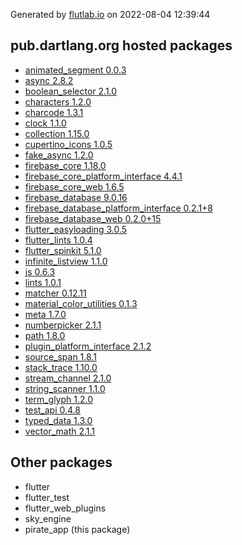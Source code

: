 Generated by [flutlab.io](https://flutlab.io) on 2022-08-04 12:39:44


## pub.dartlang.org hosted packages

 - [animated_segment 0.0.3](https://pub.dartlang.org/packages/animated_segment/versions/0.0.3)
 - [async 2.8.2](https://pub.dartlang.org/packages/async/versions/2.8.2)
 - [boolean_selector 2.1.0](https://pub.dartlang.org/packages/boolean_selector/versions/2.1.0)
 - [characters 1.2.0](https://pub.dartlang.org/packages/characters/versions/1.2.0)
 - [charcode 1.3.1](https://pub.dartlang.org/packages/charcode/versions/1.3.1)
 - [clock 1.1.0](https://pub.dartlang.org/packages/clock/versions/1.1.0)
 - [collection 1.15.0](https://pub.dartlang.org/packages/collection/versions/1.15.0)
 - [cupertino_icons 1.0.5](https://pub.dartlang.org/packages/cupertino_icons/versions/1.0.5)
 - [fake_async 1.2.0](https://pub.dartlang.org/packages/fake_async/versions/1.2.0)
 - [firebase_core 1.18.0](https://pub.dartlang.org/packages/firebase_core/versions/1.18.0)
 - [firebase_core_platform_interface 4.4.1](https://pub.dartlang.org/packages/firebase_core_platform_interface/versions/4.4.1)
 - [firebase_core_web 1.6.5](https://pub.dartlang.org/packages/firebase_core_web/versions/1.6.5)
 - [firebase_database 9.0.16](https://pub.dartlang.org/packages/firebase_database/versions/9.0.16)
 - [firebase_database_platform_interface 0.2.1+8](https://pub.dartlang.org/packages/firebase_database_platform_interface/versions/0.2.1+8)
 - [firebase_database_web 0.2.0+15](https://pub.dartlang.org/packages/firebase_database_web/versions/0.2.0+15)
 - [flutter_easyloading 3.0.5](https://pub.dartlang.org/packages/flutter_easyloading/versions/3.0.5)
 - [flutter_lints 1.0.4](https://pub.dartlang.org/packages/flutter_lints/versions/1.0.4)
 - [flutter_spinkit 5.1.0](https://pub.dartlang.org/packages/flutter_spinkit/versions/5.1.0)
 - [infinite_listview 1.1.0](https://pub.dartlang.org/packages/infinite_listview/versions/1.1.0)
 - [js 0.6.3](https://pub.dartlang.org/packages/js/versions/0.6.3)
 - [lints 1.0.1](https://pub.dartlang.org/packages/lints/versions/1.0.1)
 - [matcher 0.12.11](https://pub.dartlang.org/packages/matcher/versions/0.12.11)
 - [material_color_utilities 0.1.3](https://pub.dartlang.org/packages/material_color_utilities/versions/0.1.3)
 - [meta 1.7.0](https://pub.dartlang.org/packages/meta/versions/1.7.0)
 - [numberpicker 2.1.1](https://pub.dartlang.org/packages/numberpicker/versions/2.1.1)
 - [path 1.8.0](https://pub.dartlang.org/packages/path/versions/1.8.0)
 - [plugin_platform_interface 2.1.2](https://pub.dartlang.org/packages/plugin_platform_interface/versions/2.1.2)
 - [source_span 1.8.1](https://pub.dartlang.org/packages/source_span/versions/1.8.1)
 - [stack_trace 1.10.0](https://pub.dartlang.org/packages/stack_trace/versions/1.10.0)
 - [stream_channel 2.1.0](https://pub.dartlang.org/packages/stream_channel/versions/2.1.0)
 - [string_scanner 1.1.0](https://pub.dartlang.org/packages/string_scanner/versions/1.1.0)
 - [term_glyph 1.2.0](https://pub.dartlang.org/packages/term_glyph/versions/1.2.0)
 - [test_api 0.4.8](https://pub.dartlang.org/packages/test_api/versions/0.4.8)
 - [typed_data 1.3.0](https://pub.dartlang.org/packages/typed_data/versions/1.3.0)
 - [vector_math 2.1.1](https://pub.dartlang.org/packages/vector_math/versions/2.1.1)

## Other packages

 - flutter
 - flutter_test
 - flutter_web_plugins
 - sky_engine
 - pirate_app (this package)

